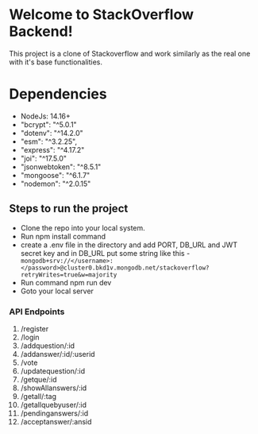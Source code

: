 # Welcome to StackOverflow Backend!

This project is a clone of Stackoverflow and work similarly as the real one with it's base functionalities. 


# Dependencies 


- NodeJs: 14.16+
- "bcrypt": "^5.0.1"
-  "dotenv": "^14.2.0"
-  "esm": "^3.2.25",
- "express": "^4.17.2"
-  "joi": "^17.5.0"
-  "jsonwebtoken": "^8.5.1"
-  "mongoose": "^6.1.7"
-  "nodemon": "^2.0.15"
 

## Steps to run the project

- Clone the repo into your local system.
- Run npm install command
- create a .env file in the directory and add PORT, DB_URL and JWT secret key and in DB_URL put some string like this
-` mongodb+srv://</username>:</password>@cluster0.bkd1v.mongodb.net/stackoverflow?retryWrites=true&w=majority` 
- Run command  npm run dev
- Goto your local server

### API Endpoints

 1. /register
 2. /login
 3. /addquestion/:id
 4. /addanswer/:id/:userid
 5. /vote
 6. /updatequestion/:id
 7. /getque/:id
 8. /showAllanswers/:id
 9. /getall/:tag
 10. /getallquebyuser/:id
 11. /pendinganswers/:id
 12. /acceptanswer/:ansid